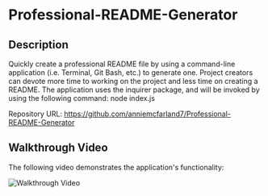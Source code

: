 # Professional-README-Generator

## Description 

Quickly create a professional README file by using a command-line application (i.e. Terminal, Git Bash, etc.) to generate one. Project creators can devote more time to working on the project and less time on creating a README.
The application uses the inquirer package, and will be invoked by using the following command:
node index.js

Repository URL: https://github.com/anniemcfarland7/Professional-README-Generator

## Walkthrough Video

The following video demonstrates the application's functionality:

![Walkthrough Video](./assets/video)
